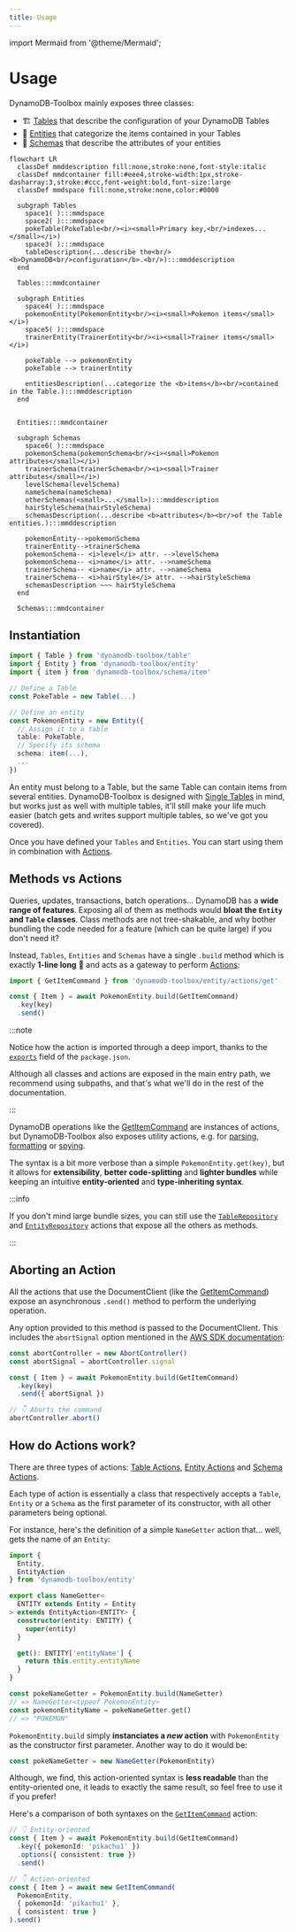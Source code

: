 ```yaml
---
title: Usage
---
```


import Mermaid from '@theme/Mermaid';

# Usage

DynamoDB-Toolbox mainly exposes three classes:

- 🏗️ [Tables](../../2-tables/1-usage/index.md) that describe the configuration of your DynamoDB Tables
- 🐶 [Entities](../../3-entities/1-usage/index.md) that categorize the items contained in your Tables
- 📐 [Schemas](../../4-schemas/1-usage/index.md) that describe the attributes of your entities

```mermaid
flowchart LR
  classDef mmddescription fill:none,stroke:none,font-style:italic
  classDef mmdcontainer fill:#eee4,stroke-width:1px,stroke-dasharray:3,stroke:#ccc,font-weight:bold,font-size:large
  classDef mmdspace fill:none,stroke:none,color:#0000

  subgraph Tables
    space1( ):::mmdspace
    space2( ):::mmdspace
    pokeTable(PokeTable<br/><i><small>Primary key,<br/>indexes...</small></i>)
    space3( ):::mmdspace
    tableDescription(...describe the<br/><b>DynamoDB<br/>configuration</b>.<br/>):::mmddescription
  end

  Tables:::mmdcontainer

  subgraph Entities
    space4( ):::mmdspace
    pokemonEntity(PokemonEntity<br/><i><small>Pokemon items</small></i>)
    space5( ):::mmdspace
    trainerEntity(TrainerEntity<br/><i><small>Trainer items</small></i>)

    pokeTable --> pokemonEntity
    pokeTable --> trainerEntity

    entitiesDescription(...categorize the <b>items</b><br/>contained in the Table.):::mmddescription
  end


  Entities:::mmdcontainer

  subgraph Schemas
    space6( ):::mmdspace
    pokemonSchema(pokemonSchema<br/><i><small>Pokemon attributes</small></i>)
    trainerSchema(trainerSchema<br/><i><small>Trainer attributes</small></i>)
    levelSchema(levelSchema)
    nameSchema(nameSchema)
    otherSchemas(<small>...</small>):::mmddescription
    hairStyleSchema(hairStyleSchema)
    schemasDescription(...describe <b>attributes</b><br/>of the Table entities.):::mmddescription

    pokemonEntity-->pokemonSchema
    trainerEntity-->trainerSchema
    pokemonSchema-- <i>level</i> attr. -->levelSchema
    pokemonSchema-- <i>name</i> attr. -->nameSchema
    trainerSchema-- <i>name</i> attr. -->nameSchema
    trainerSchema-- <i>hairStyle</i> attr. -->hairStyleSchema
    schemasDescription ~~~ hairStyleSchema
  end

  Schemas:::mmdcontainer
```

## Instantiation

```ts
import { Table } from 'dynamodb-toolbox/table'
import { Entity } from 'dynamodb-toolbox/entity'
import { item } from 'dynamodb-toolbox/schema/item'

// Define a Table
const PokeTable = new Table(...)

// Define an entity
const PokemonEntity = new Entity({
  // Assign it to a table
  table: PokeTable,
  // Specify its schema
  schema: item(...),
  ...
})
```

An entity must belong to a Table, but the same Table can contain items from several entities. DynamoDB-Toolbox is designed with [Single Tables](https://www.alexdebrie.com/posts/dynamodb-single-table/) in mind, but works just as well with multiple tables, it'll still make your life much easier (batch gets and writes support multiple tables, so we've got you covered).

Once you have defined your `Tables` and `Entities`. You can start using them in combination with [Actions](#methods-vs-actions).

## Methods vs Actions

Queries, updates, transactions, batch operations... DynamoDB has a **wide range of features**. Exposing all of them as methods would **bloat the `Entity` and `Table` classes**. Class methods are not tree-shakable, and why bother bundling the code needed for a feature (which can be quite large) if you don't need it?

Instead, `Tables`, `Entities` and `Schemas` have a single `.build` method which is exactly **1-line long** 🤯 and acts as a gateway to perform [Actions](#how-do-actions-work):

```ts
import { GetItemCommand } from 'dynamodb-toolbox/entity/actions/get'

const { Item } = await PokemonEntity.build(GetItemCommand)
  .key(key)
  .send()
```

:::note

Notice how the action is imported through a deep import, thanks to the [`exports`](https://nodejs.org/api/packages.html#subpath-exports) field of the `package.json`.

Although all classes and actions are exposed in the main entry path, we recommend using subpaths, and that's what we'll do in the rest of the documentation.

:::

DynamoDB operations like the [GetItemCommand](../../3-entities/4-actions/1-get-item/index.md) are instances of actions, but DynamoDB-Toolbox also exposes utility actions, e.g. for [parsing](../../3-entities/4-actions/18-parse/index.md), [formatting](../../3-entities/4-actions/21-format/index.md) or [spying](../../3-entities/4-actions/22-spy/index.md).

The syntax is a bit more verbose than a simple `PokemonEntity.get(key)`, but it allows for **extensibility**, **better code-splitting** and **lighter bundles** while keeping an intuitive **entity-oriented** and **type-inheriting syntax**.

:::info

If you don't mind large bundle sizes, you can still use the [`TableRepository`](../../2-tables/2-actions/11-repository/index.md) and [`EntityRepository`](../../3-entities/4-actions/23-repository/index.md) actions that expose all the others as methods.

:::

## Aborting an Action

All the actions that use the DocumentClient (like the [GetItemCommand](../../3-entities/4-actions/1-get-item/index.md)) expose an asynchronous `.send()` method to perform the underlying operation.

Any option provided to this method is passed to the DocumentClient. This includes the `abortSignal` option mentioned in the [AWS SDK documentation](https://github.com/aws/aws-sdk-js-v3?tab=readme-ov-file#abortcontroller-example):

```ts
const abortController = new AbortController()
const abortSignal = abortController.signal

const { Item } = await PokemonEntity.build(GetItemCommand)
  .key(key)
  .send({ abortSignal })

// 👇 Aborts the command
abortController.abort()
```

## How do Actions work?

There are three types of actions: [Table Actions](../../2-tables/2-actions/1-scan/index.md), [Entity Actions](../../3-entities/4-actions/1-get-item/index.md) and [Schema Actions](../../4-schemas/17-actions/1-parse.md).

Each type of action is essentially a class that respectively accepts a `Table`, `Entity` or a `Schema` as the first parameter of its constructor, with all other parameters being optional.

For instance, here's the definition of a simple `NameGetter` action that... well, gets the name of an `Entity`:

```ts
import {
  Entity,
  EntityAction
} from 'dynamodb-toolbox/entity'

export class NameGetter<
  ENTITY extends Entity = Entity
> extends EntityAction<ENTITY> {
  constructor(entity: ENTITY) {
    super(entity)
  }

  get(): ENTITY['entityName'] {
    return this.entity.entityName
  }
}

const pokeNameGetter = PokemonEntity.build(NameGetter)
// => NameGetter<typeof PokemonEntity>
const pokemonEntityName = pokeNameGetter.get()
// => "POKEMON"
```

`PokemonEntity.build` simply **instanciates a _new_ action** with `PokemonEntity` as the constructor first parameter. Another way to do it would be:

```ts
const pokeNameGetter = new NameGetter(PokemonEntity)
```

Although, we find, this action-oriented syntax is **less readable** than the entity-oriented one, it leads to exactly the same result, so feel free to use it if you prefer!

Here's a comparison of both syntaxes on the [`GetItemCommand`](../../3-entities/4-actions/1-get-item/index.md) action:

```ts
// 👇 Entity-oriented
const { Item } = await PokemonEntity.build(GetItemCommand)
  .key({ pokemonId: 'pikachu1' })
  .options({ consistent: true })
  .send()

// 👇 Action-oriented
const { Item } = await new GetItemCommand(
  PokemonEntity,
  { pokemonId: 'pikachu1' },
  { consistent: true }
).send()
```

<!-- TODO: Add examples next -->

